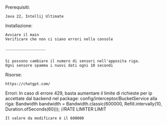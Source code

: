 Prerequisiti:

    Java 22, Intellij Ultimate

Installazione:
    
    Avviare il main
    Verificare che non ci siano errori nella console

    __________________


    Si possono cambiare il numero di sensori nell'apposita riga.
    Ogni sensore spamma i nuovi dati ogni 10 secondi
            

Risorse:

    https://chatgpt.com/

Errori:
    In caso di errore 429, basta aumentare il limite di richieste per ip accettate dal backend
    nel package: 
        config/interceptor/BucketService alla riga:
            Bandwidth bandwidth = Bandwidth.classic(600000, Refill.intervally(10, Duration.ofSeconds(60))); //RATE LIMITER LIMIT
    
    
    Il valore da modificare è il 600000